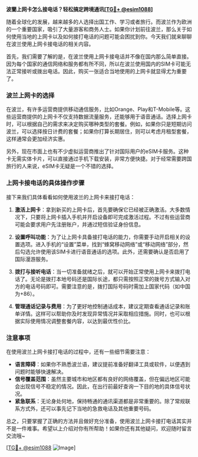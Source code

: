 **波蘭上网卡怎么接电话？轻松搞定跨境通讯[[TG💪+ @esim1088](https://t.me/s/esim1088)]**

随着全球化的发展，越来越多的人选择出国工作、学习或者旅行。而波兰作为欧洲的一个重要国家，吸引了大量游客和商务人士。如果你计划前往波兰，那么关于如何使用当地的上网卡以及如何接打电话的问题可能会困扰到你。今天我们就来聊聊在波兰使用上网卡接电话的相关内容。

首先，我们需要了解的是，在波兰使用上网卡接电话并不像在国内那么简单直接。因为每个国家的通信网络和服务都有所不同，所以在波兰使用国内的SIM卡可能无法正常接听或拨出电话。因此，购买一张适合当地使用的上网卡就显得尤为重要了。

### 波兰上网卡的选择

在波兰，有许多运营商提供移动通信服务，比如Orange、Play和T-Mobile等。这些运营商提供的上网卡不仅支持数据流量服务，还能够用于语音通话。选择上网卡时，可以根据自己的需求来决定购买哪种类型的套餐。例如，如果你只是短期访问波兰，可以选择按日计费的套餐；如果你打算长期居住，则可以考虑月租型套餐，这样通常会更加经济实惠。

另外，现在市面上也有不少虚拟运营商推出了针对国际用户的eSIM卡服务。这种卡无需实体卡片，可以直接通过手机下载安装，非常方便快捷。对于经常需要跨国旅行的人来说，eSIM卡无疑是一个不错的选择。

### 上网卡接电话的具体操作步骤

接下来我们具体看看如何使用波兰的上网卡来接打电话：

1. **激活上网卡**：拿到新买的上网卡后，首先要确保它已经被正确激活。大多数情况下，只要将上网卡插入手机并开启设备即可完成激活过程。不过有些运营商可能会要求用户先注册账户，并通过短信验证身份信息。

2. **设置呼叫功能**：为了让上网卡具备接打电话的能力，你需要手动开启相关的设置选项。进入手机的“设置”菜单，找到“蜂窝移动网络”或“移动网络”部分，然后勾选允许使用该SIM卡进行语音通话的选项。此外，还需要确认是否启用了国际漫游服务。

3. **拨打与接听电话**：当一切准备就绪之后，就可以开始正常使用上网卡来拨打电话了。无论是拨打本地号码还是国际长途，都只需按照正常的拨号方式输入对方的电话号码即可。需要注意的是，拨打国际号码时需加上国家代码（如中国为+86）。

4. **管理通话记录与费用**：为了更好地控制通话成本，建议定期查看通话记录和账单详情。这样可以帮助你及时发现异常情况并采取相应措施。同时，也可以根据实际使用情况调整套餐内容，以达到最优性价比。

### 注意事项

在使用波兰上网卡接打电话的过程中，还有一些细节需要注意：

- **语言障碍**：如果你不熟悉波兰语，建议提前准备好翻译工具或软件，以便遇到问题时能够快速解决。
- **信号覆盖范围**：虽然主要城市和地区都有良好的网络覆盖，但在偏远地区可能会出现信号不稳定的情况。因此，在出行前最好查询一下目的地的具体信号状况。
- **紧急联系**：无论身处何地，保持畅通的通讯渠道都是非常重要的。除了常规联系方式外，还可以事先记下当地的急救电话及其他重要号码。

总之，只要掌握了正确的方法并且做好充分准备，使用波兰上网卡接打电话其实并不是一件难事。希望以上介绍对你有所帮助！如果你还有其他疑问，欢迎随时留言交流哦~

[[TG💪+ @esim1088](https://t.me/s/esim1088) ![Image](https://i.postimg.cc/4NQfJmqS/Snipaste-2025-05-13-00-14-12.png)]